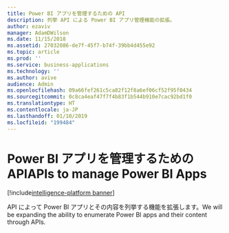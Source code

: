 ```yaml
---
title: Power BI アプリを管理するための API
description: 列挙 API による Power BI アプリ管理機能の拡張。
author: ezaviv
manager: AdamDWilson
ms.date: 11/15/2018
ms.assetid: 27032086-de7f-45f7-b74f-39bb4d455e92
ms.topic: article
ms.prod: ''
ms.service: business-applications
ms.technology: ''
ms.author: avive
audience: Admin
ms.openlocfilehash: 09a66fef261c5ca82f12f8a6ef06cf52f95f0434
ms.sourcegitcommit: 0c8ca4eaf47f7f4b83f1b544b910e7cac92bd1f0
ms.translationtype: HT
ms.contentlocale: ja-JP
ms.lasthandoff: 01/10/2019
ms.locfileid: "199484"
---
```

# <a name="apis-to-manage-power-bi-apps"></a><span data-ttu-id="a5711-103">Power BI アプリを管理するための API</span><span class="sxs-lookup"><span data-stu-id="a5711-103">APIs to manage Power BI Apps</span></span>

[!include[intelligence-platform banner](../../includes/intelligence-platform.md)]

<span data-ttu-id="a5711-104">API によって Power BI アプリとその内容を列挙する機能を拡張します。</span><span class="sxs-lookup"><span data-stu-id="a5711-104">We will be expanding the ability to enumerate Power BI apps and their content through APIs.</span></span>
